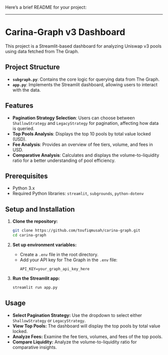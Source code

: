 Here’s a brief README for your project:

---

# Carina-Graph v3 Dashboard

This project is a Streamlit-based dashboard for analyzing Uniswap v3 pools using data fetched from The Graph.

## Project Structure

- **`subgraph.py`**: Contains the core logic for querying data from The Graph.
- **`app.py`**: Implements the Streamlit dashboard, allowing users to interact with the data.

## Features

- **Pagination Strategy Selection**: Users can choose between `ShallowStrategy` and `LegacyStrategy` for pagination, affecting how data is queried.
- **Top Pools Analysis**: Displays the top 10 pools by total value locked (USD).
- **Fee Analysis**: Provides an overview of fee tiers, volume, and fees in USD.
- **Comparative Analysis**: Calculates and displays the volume-to-liquidity ratio for a better understanding of pool efficiency.

## Prerequisites

- Python 3.x
- Required Python libraries: `streamlit`, `subgrounds`, `python-dotenv`

## Setup and Installation

1. **Clone the repository:**
   ```bash
   git clone https://github.com/toufiqmusah/carina-graph.git
   cd carina-graph
   ```

2. **Set up environment variables:**
   - Create a `.env` file in the root directory.
   - Add your API key for The Graph in the `.env` file:
     ```
     API_KEY=your_graph_api_key_here
     ```

3. **Run the Streamlit app:**
   ```bash
   streamlit run app.py
   ```

## Usage

- **Select Pagination Strategy:** Use the dropdown to select either `ShallowStrategy` or `LegacyStrategy`.
- **View Top Pools:** The dashboard will display the top pools by total value locked.
- **Analyze Fees:** Examine the fee tiers, volumes, and fees of the top pools.
- **Compare Liquidity:** Analyze the volume-to-liquidity ratio for comparative insights.
